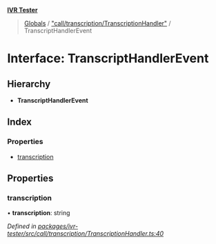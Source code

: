**[IVR Tester](../README.md)**

> [Globals](../README.md) / ["call/transcription/TranscriptionHandler"](../modules/_call_transcription_transcriptionhandler_.md) / TranscriptHandlerEvent

# Interface: TranscriptHandlerEvent

## Hierarchy

* **TranscriptHandlerEvent**

## Index

### Properties

* [transcription](_call_transcription_transcriptionhandler_.transcripthandlerevent.md#transcription)

## Properties

### transcription

•  **transcription**: string

*Defined in [packages/ivr-tester/src/call/transcription/TranscriptionHandler.ts:40](https://github.com/SketchingDev/ivr-tester/blob/3ff21e1/packages/ivr-tester/src/call/transcription/TranscriptionHandler.ts#L40)*
